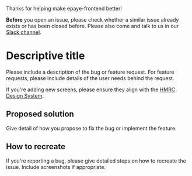 Thanks for helping make epaye-frontend better!

**Before** you open an issue, please check whether a similar issue already exists or has been closed before.  Please also come and talk to us in our [Slack channel](https://hmrcdigital.slack.com/archives/team-ddcw-liveservices).

# Descriptive title

Please include a description of the bug or feature request.  For feature requests, please include details of the user needs behind the request.

If you're adding new screens, please ensure they align with the [HMRC Design System](https://github.com/hmrc/design-patterns).

## Proposed solution

Give detail of how you propose to fix the bug or implement the feature.

## How to recreate

If you're reporting a bug, please give detailed steps on how to recreate the issue.  Include screenshots if appropriate.